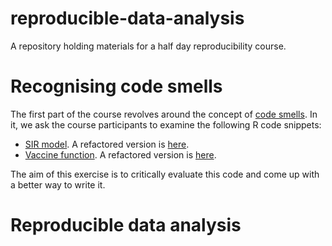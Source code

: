# reproducible-data-analysis
A repository holding materials for a half day reproducibility course.

# Recognising code smells
The first part of the course revolves around the concept of [code smells](https://refactoring.guru/refactoring/smells).
In it, we ask the course participants to examine the following R code snippets:

- [SIR model](https://github.com/ben18785/reproducible-data-analysis/blob/main/src/example_1.md). A refactored version is [here](https://github.com/ben18785/reproducible-data-analysis/blob/main/src/example_1_answer.md).
- [Vaccine function](https://github.com/ben18785/reproducible-data-analysis/blob/main/src/example_2.md). A refactored version is [here](https://github.com/ben18785/reproducible-data-analysis/blob/main/src/example_2.md).

The aim of this exercise is to critically evaluate this code and come up with a better way to write it.

# Reproducible data analysis
